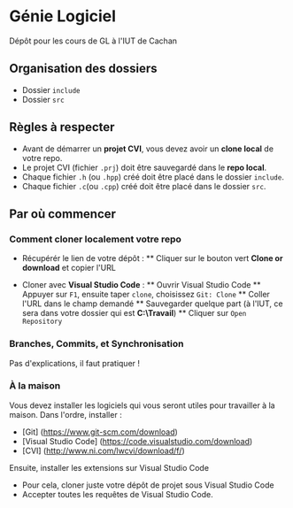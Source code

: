 # Génie Logiciel

Dépôt pour les cours de GL à l'IUT de Cachan

## Organisation des dossiers

* Dossier `include`
* Dossier `src`

## Règles à respecter

* Avant de démarrer un __projet CVI__, vous devez avoir un __clone local__ de votre 
repo.
* Le projet CVI (fichier `.prj`) doit être sauvegardé dans le __repo local__.
* Chaque fichier `.h` (ou `.hpp`) créé doit être placé dans le dossier `include`.
* Chaque fichier `.c`(ou `.cpp`) créé doit être placé dans le dossier `src`.

## Par où commencer

### Comment cloner localement votre repo

* Récupérér le lien de votre dépôt :
** Cliquer sur le bouton vert __Clone or download__ et copier l'URL

* Cloner avec __Visual Studio Code__ :
** Ouvrir Visual Studio Code
** Appuyer sur `F1`, ensuite taper `clone`, choisissez `Git: Clone`
** Coller l'URL dans le champ demandé
** Sauvegarder quelque part (à l'IUT, ce sera dans votre dossier qui est
__C:\Travail__)
** Cliquer sur `Open Repository`
 

### Branches, Commits, et Synchronisation
Pas d'explications, il faut pratiquer !

### À la maison

Vous devez installer les logiciels qui vous seront utiles pour travailler à
la maison. Dans l'ordre, installer :
* [Git] (https://www.git-scm.com/download)
* [Visual Studio Code] (https://code.visualstudio.com/download)
* [CVI] (http://www.ni.com/lwcvi/download/f/)

Ensuite, installer les extensions sur Visual Studio Code
* Pour cela, cloner juste votre dépôt de projet sous Visual Studio Code
* Accepter toutes les requêtes de Visual Studio Code.
